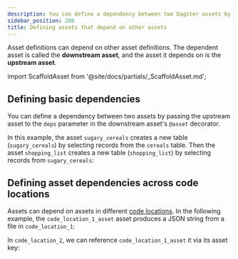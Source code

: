```yaml
---
description: You can define a dependency between two Dagster assets by passing the upstream asset to the deps parameter in the downstream asset's @asset decorator.
sidebar_position: 200
title: Defining assets that depend on other assets
---
```


Asset definitions can depend on other asset definitions. The dependent asset is called the **downstream asset**, and the asset it depends on is the **upstream asset**.

import ScaffoldAsset from '@site/docs/partials/\_ScaffoldAsset.md';

<ScaffoldAsset />

## Defining basic dependencies

You can define a dependency between two assets by passing the upstream asset to the `deps` parameter in the downstream asset's `@asset` decorator.

In this example, the asset `sugary_cereals` creates a new table (`sugary_cereals`) by selecting records from the `cereals` table. Then the asset `shopping_list` creates a new table (`shopping_list`) by selecting records from `sugary_cereals`:

<CodeExample
    path="docs_snippets/docs_snippets/guides/data-modeling/asset-dependencies/asset-dependencies.py"
    language="python"
    startAfter="start_basic_dependencies"
    endBefore="end_basic_dependencies"
    title="src/<project_name>/defs/assets.py"
/>

## Defining asset dependencies across code locations

Assets can depend on assets in different [code locations](/guides/build/projects). In the following example, the `code_location_1_asset` asset produces a JSON string from a file in `code_location_1`:

<CodeExample
    path="docs_snippets/docs_snippets/guides/data-modeling/asset-dependencies/asset-dependencies.py"
    language="python"
    startAfter="start_code_location_one_asset_decorator"
    endBefore="end_code_location_one_asset_decorator"
    title="src/<project_name>/defs/assets.py"
/>

In `code_location_2`, we can reference `code_location_1_asset` it via its asset key:

<CodeExample
    path="docs_snippets/docs_snippets/guides/data-modeling/asset-dependencies/asset-dependencies.py"
    language="python"
    startAfter="start_code_location_two_asset_decorator"
    endBefore="end_code_location_two_asset_decorator"
    title="src/<project_name>/defs/assets.py"
/>

